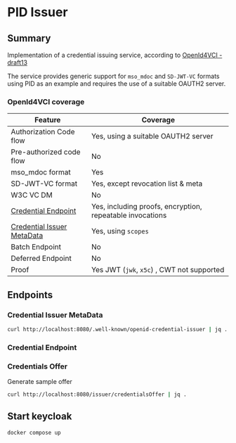 # PID Issuer

## Summary

Implementation of a credential issuing service, according to
[OpenId4VCI - draft13](https://openid.github.io/OpenID4VCI/openid-4-verifiable-credential-issuance-wg-draft.html)

The service provides generic support for `mso_mdoc` and `SD-JWT-VC` formats using PID as an example
and requires the use of a suitable OAUTH2 server.

### OpenId4VCI coverage

| Feature                                                   | Coverage                                                  |
|-----------------------------------------------------------|-----------------------------------------------------------|
| Authorization Code flow                                   | Yes, using a suitable OAUTH2 server                       |
| Pre-authorized code flow                                  | No                                                        |
| mso_mdoc format                                           | Yes                                                       |
| SD-JWT-VC format                                          | Yes, except revocation list & meta                        |
| W3C VC DM                                                 | No                                                        |
| [Credential Endpoint](#credential-endpoint)               | Yes, including proofs, encryption, repeatable invocations |
| [Credential Issuer MetaData](#credential-issuer-metadata) | Yes, using `scopes`                                       | 
| Batch Endpoint                                            | No                                                        | 
| Deferred Endpoint                                         | No                                                        |
| Proof                                                     | Yes JWT (`jwk`, `x5c`) , CWT not supported                |



## Endpoints

### Credential Issuer MetaData

```bash
curl http://localhost:8080/.well-known/openid-credential-issuer | jq .
```

### Credential Endpoint


### Credentials Offer

Generate sample offer

```bash
curl http://localhost:8080/issuer/credentialsOffer | jq .
```

## Start keycloak

```bash
docker compose up
```

